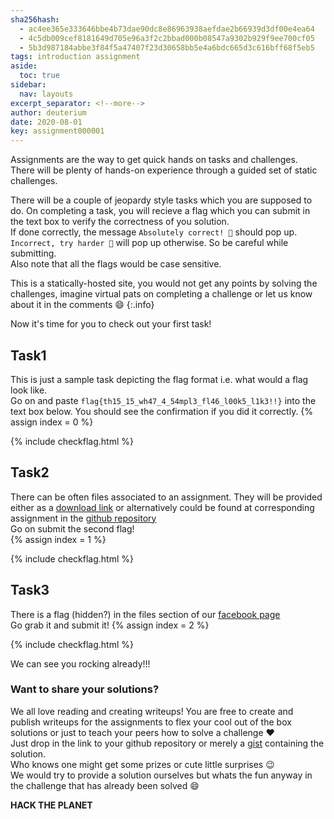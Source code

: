 ```yaml
---
sha256hash: 
  - ac4ee365e333646bbe4b73dae90dc8e86963938aefdae2b66939d3df00e4ea64
  - 4c5db009cef8181649d705e96a3f2c2bbad000b08547a9302b929f9ee700cf05
  - 5b3d987184abbe3f84f5a47407f23d30658bb5e4a6bdc665d3c616bff68f5eb5
tags: introduction assignment
aside:
  toc: true
sidebar:
  nav: layouts
excerpt_separator: <!--more-->
author: deuterium
date: 2020-08-01
key: assignment000001
---
```


Assignments are the way to get quick hands on tasks and challenges.  
There will be plenty of hands-on experience through a guided set of static challenges.  
<!--more-->
There will be a couple of jeopardy style tasks which you are supposed to do. On completing a task, you will recieve a flag which you can submit in the text box to verify the correctness of you solution.  
If done correctly, the message `Absolutely correct! 🥳` should pop up. `Incorrect, try harder 🥺` will pop up otherwise. So be careful while submitting.  
Also note that all the flags would be case sensitive.

This is a statically-hosted site, you would not get any points by solving the challenges, imagine virtual pats on completing a challenge or let us know about it in the comments :smile:
{:.info}

Now it's time for you to check out your first task!

## Task1 
This is just a sample task depicting the flag format i.e. what would a flag look like.  
Go on and paste `flag{th15_15_wh47_4_54mpl3_fl46_l00k5_l1k3!!}` into the text box below. You should see the confirmation if you did it correctly.
{% assign index = 0 %}

{% include checkflag.html %}

## Task2
There can be often files associated to an assignment. They will be provided either as a [download link](https://github.com/CSEA-IITB/IITBreachers-wiki/blob/master/assigments/what%20are%20assignments/task2.txt?raw=1) or alternatively could be found at corresponding assignment in the [github repository](https://github.com/CSEA-IITB/IITBreachers-wiki/tree/master/assigments)  
Go on submit the second flag!  
{% assign index = 1 %}

{% include checkflag.html %}

## Task3
There is a flag (hidden?) in the files section of our [facebook page](https://www.facebook.com/groups/csec.iitb/)  
Go grab it and submit it!
{% assign index = 2 %}

{% include checkflag.html %}

We can see you rocking already!!!
### Want to share your solutions?  
We all love reading and creating writeups! You are free to create and publish writeups for the assignments to flex your cool out of the box solutions or just to teach your peers how to solve a challenge :heart:  
Just drop in the link to your github repository or merely a [gist](https://gist.github.com/) containing the solution.  
Who knows one might get some prizes or cute little surprises :wink:  
We would try to provide a solution ourselves but whats the fun anyway in the challenge that has already been solved :smile:  

**HACK THE PLANET**





